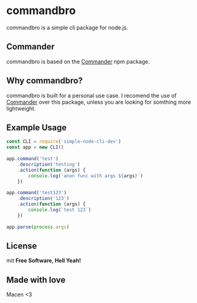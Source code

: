 # commandbro
commandbro is a simple cli package for node.js.
 
## Commander
commandbro is based on the [Commander](https://www.npmjs.com/package/commander) npm package.
 
## Why commandbro?
commandbro is built for a personal use case. I recomend the use of [Commander](https://www.npmjs.com/package/commander) over this package, unless you are looking for somthing more lightweight.
 
## Example Usage
```js
const CLI = require('simple-node-cli-dev')
const app = new CLI()
 
app.command('test')
    .description('testing')
    .action(function (args) {
        console.log(`anon func with args ${args}`)
    })
 
app.command('test123')
    .description('123')
    .action(function (args) {
        console.log(`test 123`)
    })
 
app.parse(process.argv)
```

## License
mit
**Free Software, Hell Yeah!**
 
## Made with love
Macen <3
